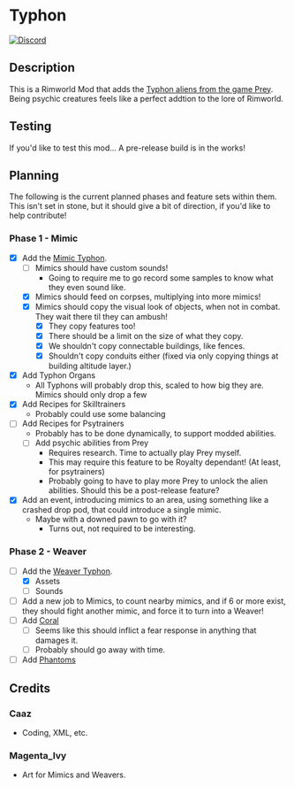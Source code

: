 ﻿# Typhon
<!-- Add badges from here since it's easy https://github.com/Ileriayo/markdown-badges -->
[![Discord](https://img.shields.io/discord/259685048914149378?color=%237289DA&label=Discord&logo=discord&logoColor=white&style=for-the-badge)](https://discord.gg/aE6ABXNqPj)    
<!-- ![Steam](https://img.shields.io/badge/steam-%23000000.svg?style=for-the-badge&logo=steam&logoColor=white) -->

## Description

This is a Rimworld Mod that adds the [Typhon aliens from the game Prey](https://prey.fandom.com/wiki/Typhon). Being psychic creatures feels like a perfect addtion to the lore of Rimworld. 

## Testing
If you'd like to test this mod... A pre-release build is in the works!

## Planning

The following is the current planned phases and feature sets within them. This isn't set in stone, but it should give a bit of direction, if you'd like to help contribute!

### Phase 1 - Mimic

- [x] Add the [Mimic Typhon](https://prey.fandom.com/wiki/Mimic).
    - [ ] Mimics should have custom sounds!
        - Going to require me to go record some samples to know what they even sound like.
    - [x] Mimics should feed on corpses, multiplying into more mimics!
    - [x] Mimics should copy the visual look of objects, when not in combat. They wait there til they can ambush!
        - [x] They copy features too!
        - [x] There should be a limit on the size of what they copy. 
        - [x] We shouldn't copy connectable buildings, like fences.
        - [x] Shouldn't copy conduits either (fixed via only copying things at building altitude layer.)
- [x] Add Typhon Organs
    - All Typhons will probably drop this, scaled to how big they are. Mimics should only drop a few
- [x] Add Recipes for Skilltrainers
    - Probably could use some balancing
- [ ] Add Recipes for Psytrainers
    - Probably has to be done dynamically, to support modded abilities.
    - [ ] Add psychic abilities from Prey
        - Requires research. Time to actually play Prey myself.
        - This may require this feature to be Royalty dependant! (At least, for psytrainers)
        - Probably going to have to play more Prey to unlock the alien abilities. Should this be a post-release feature?
- [x] Add an event, introducing mimics to an area, using something like a crashed drop pod, that could introduce a single mimic.
    - Maybe with a downed pawn to go with it?
        - Turns out, not required to be interesting.

### Phase 2 - Weaver


- [ ] Add the [Weaver Typhon](https://prey.fandom.com/wiki/Weaver).
    - [x] Assets
    - [ ] Sounds
- [ ] Add a new job to Mimics, to count nearby mimics, and if 6 or more exist, they should fight another mimic, and force it to turn into a Weaver!
- [ ] Add [Coral](https://prey.fandom.com/wiki/Coral)
    - [ ] Seems like this should inflict a fear response in anything that damages it.
    - [ ] Probably should go away with time.
- [ ] Add [Phantoms](https://prey.fandom.com/wiki/Phantom)

## Credits

### Caaz
- Coding, XML, etc.
### Magenta_Ivy
- Art for Mimics and Weavers.
